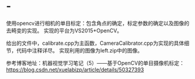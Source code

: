 # -
使用opencv进行相机的单目标定：包含角点的确定，标定参数的确定以及图像的去畸变的实现。
实现的平台为VS2015+OpenCV。

给出的文件中，calibrate.cpp为主函数，CameraCalibrator.cpp为实现的具体细节，代码中注释详尽。
实现利用的图像为left.zip中的图像。

参考博客地址：机器视觉学习笔记（5）——基于OpenCV的单目摄像机标定：https://blog.csdn.net/xuelabizp/article/details/50327393
